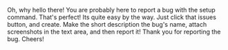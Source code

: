 Oh, why hello there! You are probably here to report a bug with the setup command. That's perfect! Its quite easy by the way. Just click that issues button, and create. Make the short description the bug's name, attach screenshots in the text area, and then report it! Thank you for reporting the bug. Cheers!

